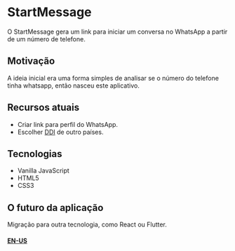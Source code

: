 # StartMessage
O StartMessage gera um link para iniciar um conversa no WhatsApp a partir de um número de telefone.

## Motivação
A ideia inicial era uma forma simples de analisar se o número do telefone tinha whatsapp, então nasceu este aplicativo.

## Recursos atuais
 - Criar link para perfil do WhatsApp.
 - Escolher [DDI](https://pt.wikipedia.org/wiki/Discagem_direta_internacional) de outro países.
 
## Tecnologias
 - Vanilla JavaScript
 - HTML5
 - CSS3

## O futuro da aplicação
Migração para outra tecnologia, como React ou Flutter.

#### [EN-US](README.md)
